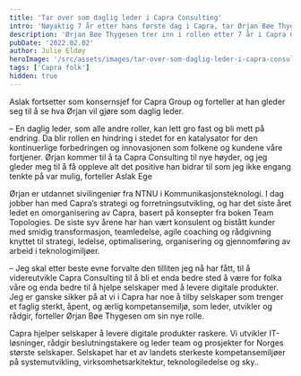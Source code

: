```yaml
---
title: 'Tar over som daglig leder i Capra Consulting'
intro: 'Nøyaktig 7 år etter hans første dag i Capra, tar Ørjan Bøe Thygesen over som daglig leder for Aslak Ege, som har vært daglig leder i Consulting by Capra siden 2017.'
description: 'Ørjan Bøe Thygesen trer inn i rollen etter 7 år i Capra Consulting'
pubDate: '2022.02.02'
author: Julie Eldøy
heroImage: '/src/assets/images/tar-over-som-daglig-leder-i-capra-consulting.webp'
tags: ['Capra folk']
hidden: true
---
```


Aslak fortsetter som konsernsjef for Capra Group og forteller at han gleder seg til å se hva Ørjan vil gjøre som daglig leder.

– En daglig leder, som alle andre roller, kan lett gro fast og bli mett på endring. Da blir rollen en hindring i stedet for en katalysator for den kontinuerlige forbedringen og innovasjonen som folkene og kundene våre fortjener. Ørjan kommer til å ta Capra Consulting til nye høyder, og jeg gleder meg til å få oppleve alt det positive han bidrar til som jeg ikke engang tenkte på var mulig, forteller Aslak Ege

Ørjan er utdannet sivilingeniør fra NTNU i Kommunikasjonsteknologi. I dag jobber han med Capra’s strategi og forretningsutvikling, og har det siste året ledet en omorganisering av Capra, basert på konsepter fra boken Team Topologies. De siste syv årene har han vært konsulent og bistått kunder med smidig transformasjon, teamledelse, agile coaching og rådgivning knyttet til strategi, ledelse, optimalisering, organisering og gjennomføring av arbeid i teknologimiljøer.

– Jeg skal etter beste evne forvalte den tilliten jeg nå har fått, til å videreutvikle Capra Consulting til å bli et enda bedre sted å være for folka våre og enda bedre til å hjelpe selskaper med å levere digitale produkter. Jeg er ganske sikker på at vi i Capra har noe å tilby selskaper som trenger et faglig sterkt, åpent, og ærlig kompetansemiljø, som leder, utvikler og rådgir, forteller Ørjan Bøe Thygesen om sin nye rolle.

Capra hjelper selskaper å levere digitale produkter raskere. Vi utvikler IT-løsninger, rådgir beslutningstakere og leder team og prosjekter for Norges største selskaper. Selskapet har et av landets sterkeste kompetansemiljøer på systemutvikling, virksomhetsarkitektur, teknologiledelse og sky..